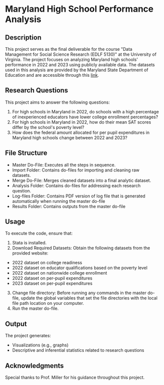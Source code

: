 # Maryland High School Performance Analysis

## Description
This project serves as the final deliverable for the course "Data Management for Social Science Research (EDLF 5130)" at the University of Virginia. The project focuses on analyzing Maryland high schools' performance in 2022 and 2023 using publicly available data. 
The datasets used in this analysis are provided by the Maryland State Department of Education and are accessible through this [link](https://reportcard.msde.maryland.gov/Graphs/#/DataDownloads/datadownload/3/17/6/99/XXXX/2024).
## Research Questions
This project aims to answer the following questions:
1) For high schools in Maryland in 2022, do schools with a high percentage of inexperienced educators have lower college enrollment percentages?
2) For high schools in Maryland in 2022, how do their mean SAT scores differ by the school's poverty level?
3) How does the federal amount allocated for per pupil expenditures in Maryland high schools change between 2022 and 2023?
## File Structure
- Master Do-File: Executes all the steps in sequence.
- Import Folder: Contains do-files for importing and cleaning raw datasets.
-	Merge Do-File: Merges cleaned datasets into a final analytic dataset.
-	Analysis Folder: Contains do-files for addressing each research question.
-	Log-files Folder: Contains PDF version of log file that is generated automatically when running the master do-file
-	Results Folder: Contains outputs from the master do-file
## Usage
To execute the code, ensure that:
1) Stata is installed.
2) Download Required Datasets: Obtain the following datasets from the provided website:
- 2022 dataset on college readiness
- 2022 dataset on educator qualifications based on the poverty level
- 2022 dataset on nationwide college enrollment
- 2022 dataset on per-pupil expenditures
- 2023 dataset on per-pupil expenditures
3) Change file directory: Before running any commands in the master do-file, update the global variables that set the file directories with the local file path location on your computer.
4) Run the master do-file.
## Output
The project generates:
-	Visualizations (e.g., graphs)
-	Descriptive and inferential statistics related to research questions
## Acknowledgments
Special thanks to Prof. Miller for his guidance throughout this project.

